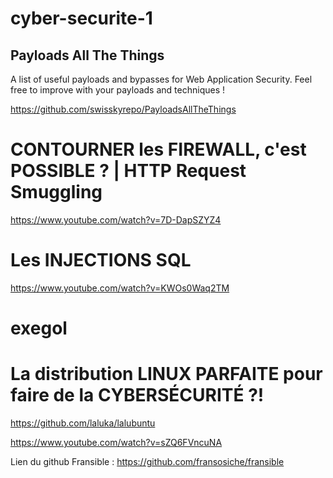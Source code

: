 # cyber-securite-1

## Payloads All The Things
A list of useful payloads and bypasses for Web Application Security. Feel free to improve with your payloads and techniques !

https://github.com/swisskyrepo/PayloadsAllTheThings

# CONTOURNER les FIREWALL, c'est POSSIBLE ? | HTTP Request Smuggling

https://www.youtube.com/watch?v=7D-DapSZYZ4

# Les INJECTIONS SQL
https://www.youtube.com/watch?v=KWOs0Waq2TM

# exegol


# La distribution LINUX PARFAITE pour faire de la CYBERSÉCURITÉ ?!
https://github.com/laluka/lalubuntu

https://www.youtube.com/watch?v=sZQ6FVncuNA

Lien du github Fransible : https://github.com/fransosiche/fransible
